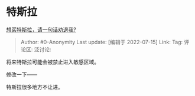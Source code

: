 # 特斯拉
[想买特斯拉，请一句话劝退我?](https://www.zhihu.com/question/531312871/answer/2576231271)

> Author: #0-Anonymity
> Last update: [编辑于 2022-07-15]
> Link:
> Tag:
> 评论区:
> 泛讨论:

将来特斯拉可能会被禁止进入敏感区域。

修改一下——

特斯拉很多地方不让进。
